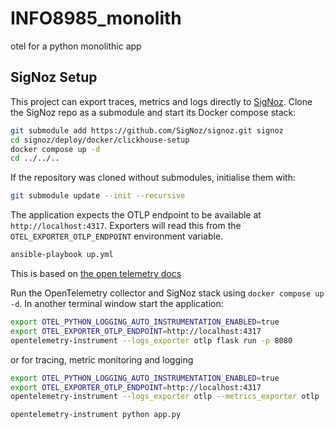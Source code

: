 # INFO8985_monolith
otel for a python monolithic app

## SigNoz Setup

This project can export traces, metrics and logs directly to [SigNoz](https://github.com/SigNoz/signoz).
Clone the SigNoz repo as a submodule and start its Docker compose stack:

```bash
git submodule add https://github.com/SigNoz/signoz.git signoz
cd signoz/deploy/docker/clickhouse-setup
docker compose up -d
cd ../../..
```

If the repository was cloned without submodules, initialise them with:

```bash
git submodule update --init --recursive
```

The application expects the OTLP endpoint to be available at `http://localhost:4317`.
Exporters will read this from the `OTEL_EXPORTER_OTLP_ENDPOINT` environment variable.

```bash
ansible-playbook up.yml
```

This is based on [the open telemetry docs](https://opentelemetry.io/docs/languages/python/getting-started/)

Run the OpenTelemetry collector and SigNoz stack using `docker compose up -d`. In another terminal window start the application:

```bash
export OTEL_PYTHON_LOGGING_AUTO_INSTRUMENTATION_ENABLED=true
export OTEL_EXPORTER_OTLP_ENDPOINT=http://localhost:4317
opentelemetry-instrument --logs_exporter otlp flask run -p 8080
```
or for tracing, metric monitoring and logging


```bash
export OTEL_PYTHON_LOGGING_AUTO_INSTRUMENTATION_ENABLED=true
export OTEL_EXPORTER_OTLP_ENDPOINT=http://localhost:4317
opentelemetry-instrument --logs_exporter otlp --metrics_exporter otlp --traces_exporter otlp --service_name dice-service flask run -p 8081
```

```bash
opentelemetry-instrument python app.py
```
